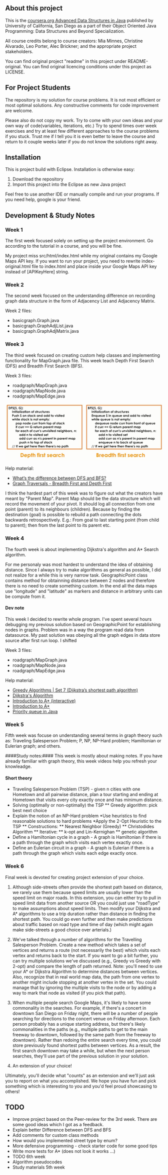 ## About this project ##

This is the [coursera.org Advanced Data Structures in Java](https://www.coursera.org/learn/advanced-data-structures) published by University of California, San Diego as a part of their Object Oriented Java Programming: Data Structures and Beyond Specialization.  

All course credits belong to course creators: Mia Minnes, Christine Alvarado, Leo Porter, Alec Brickner; and the appropriate project stakeholders. 

You can find original project "readme" in this project under README-original. You can find original licencing conditions under this project as LICENSE.

## For Project Students ##  
The repository is my solution for course problems. It is not most efficient or most optimal solutions. Any constructive comments for code improvement are welcome.

Please also do not copy my work. Try to come with your own ideas and your own way of code(variables, iterations, etc.) Try to spend times over week exercises and try at least few different approaches to the course problems if you stuck. Trust me if I tell you it is even better to leave the course and return to it couple weeks later if you do not know the solutions right away.


## Installation ##
This is project build with Eclipse. Installation is otherwise easy: 

1) Download the repository
2) Import this project into the Eclipse as new Java project 

Feel free to use another IDE or manually compile and run your programs.
If you need help, google is your friend.

## Development & Study Notes ##

### Week 1 ###
The first week focused solely on setting up the project environment. Go according to the tutorial in a course, and you will be fine.

My project miss src/html/index.html while my original contains my Google Maps API key. If you want to run your project, you need to rewrite index-original.html file to index.html and place inside your Google Maps API key instead of [APIKeyHere] string.  

### Week 2 ###
The second week focused on the understanding difference on recording graph data structure in the form of Adjacency List and Adjacency Matrix.

Week 2 files:
* basicgraph.Graph.java
* basicgraph.GraphAdjList.java
* basicgraph.GraphAdjMatrix.java

### Week 3 ###
The third week focused on creating custom help classes and implementing functionality for MapGraph.java file. This week teach Depth First Search (DFS) and Breadth First Search (BFS).

Week 3 files:
* roadgraph/MapGraph.java
* roadgraph/MapNode.java
* roadgraph/MapEdge.java

![picture alt](https://raw.githubusercontent.com/codekopf/Coursera-OOJPDSaB/master/data/images/DFS_vs_BFS.png "DFS vs. BFS")

Help material:
* [What’s the difference between DFS and BFS?](http://www.programmerinterview.com/index.php/data-structures/dfs-vs-bfs/)
* [Graph Traversals - Breadth First and Depth First](https://www.youtube.com/watch?v=bIA8HEEUxZI)


I think the hardest part of this week was to figure out what the creators have meant by "Parent Map". Parent Map should be the data structure which will record the movement of your pivot. It should log all connection from one point (parent) to its neighbours (children). Because by finding the destination (goal) is possible to rebuild a path connecting the dots backwards retrospectively. E.g.: From goal to last starting point (from child to parent); then from the last point to its parent etc.


### Week 4 ###
The fourth week is about implementing Dijkstra's algorithm and A* Search algorithm.

For me personaly was most hardest to understand the idea of obtaining distance. Since I always try to make algorithms as general as possible, I did not realize for a while this is very narrow task. GeographicPoint class contains method for obtainning distance between 2 nodes and therefore there is no need to create something custom. In the end all the data maps use "longitude" and "latitude" as markers and distance in arbitrary units can be compute from it.

#### Dev note ####
This week I decided to rewrite whole program. I've spent several hours debugging my previous solution based on GeographicPoint for establishing nodes in graphs. Problem was in a way the program read data from datasource. My past solution was obeying all the graph edges in data store source after first run loop. I shifted 

Week 3 files:
* roadgraph/MapGraph.java
* roadgraph/MapNode.java
* roadgraph/MapEdge.java

Help material:
* [Greedy Algorithms | Set 7 (Dijkstra’s shortest path algorithm)](http://www.geeksforgeeks.org/greedy-algorithms-set-6-dijkstras-shortest-path-algorithm/)
* [Dijkstra's Algorithm](https://www.youtube.com/watch?v=gdmfOwyQlcI)
* [Introduction to A* (interactive)](http://www.redblobgames.com/pathfinding/a-star/introduction.html)
* [Introduction to A*](http://theory.stanford.edu/~amitp/GameProgramming/AStarComparison.html)
* [Priority queue in Java](http://stackoverflow.com/questions/683041/java-how-do-i-use-a-priorityqueue)


### Week 5 ###
Fifth week was focuse on understanding several terms in graph theory such as: Traveling Salesperson Problem; P, NP, NP-Hard problem; Hamiltonian or Eulerian graph; and others. 

####Study notes:####
This week is mostly about making notes. If you have already familiar with graph theory, this week videos help you refresh your knowleadge. 

#### Short theory ####
* Traveling Salesperson Problem (TSP) - given n cities with one Hometown and all pairwise distance, plan a tour starting and ending at Hometown that visits every city exactly once and has minimum distance. 
* Solving (optimally or non-optimally) the TSP
** Greedy algorithm: pick best next choice
* Explain the notion of an NP-Hard problem
*Use heuristics to find reasonable solutions to hard problems
*Apply the 2-Opt Heuristic to the TSP
** Constructions:
** Nearest Neighbor (Greedy) 
** Christodides Algorithm
** Iterative:
** k-opt and Lin-Kernighan
** genetic algorithm
* Define a Hamiltonian cycle in a graph - A graph is Hamiltonian if there is a path through the graph which visits each vertex exactly once.
* Define an Eulerian circuit in a graph - A graph is Eulerian if there is a path through the graph which visits each edge exactly once.

### Week 6 ### 
Final week is devoted for creating project extension of your choice.

1) Although side-streets often provide the shortest path based on distance, we rarely use them because speed limits are usually lower than the speed limit on major roads. In this extension, you can either try to pull in speed limit data from another source OR you could just use "roadType" to make assumptions about speed limits. Then modify your Dijkstra and A* algorithms to use a trip duration rather than distance in finding the shortest path. You could go even further and then make predictions about traffic based on road type and time of day (which might again make side-streets a good choice over arterials.)

2) We've talked through a number of algorithms for the Travelling Salesperson Problem. Create a new method which takes a set of vertices and returns a route (not necessarily the best) which visits each vertex and returns back to the start. If you want to go a bit further, you can try multiple solutions we've discussed (e.g., Greedy vs Greedy with 2-opt) and compare the length of path returned. Note: you'll need to use your A* or Dijkstra Algorithm to determine distances between vertices. Also, recognize that in real world map data, the path from one vertex to another might include stopping at another vertex in the set. You could manage that by ignoring the multiple visits to the node or by adding a way to mark that node as visited (if you pick that path).

3) When multiple people search Google Maps, it's likely to have some commonality in the searches. For example, if there's a concert in downtown San Diego on Friday night, there will be a number of people searching for directions to the concert venue on Friday afternoon. Each person probably has a unique starting address, but there's likely commonalities in the paths (e.g., multiple paths to get to the main freeway to downtown, followed by the same path from the freeway to downtown). Rather than redoing the entire search every time, you could store previously found shortest paths between vertices. As a result, the first search downtown may take a while, but when the next person searches, they'll use part of the previous solution in your solution.

4) An extension of your choice!

Ultimately, you'll decide what "counts" as an extension and we'll just ask you to report on what you accomplished. We hope you have fun and pick something which is interesting to you and you'd feel proud showcasing to others!


## TODO ###
+ Improve project based on the Peer-review for the 3rd week. There are some good ideas which I got as a feedback.
+ Explain better Difference between DFS and BFS
+ Add comments for custom class methods
+ How would you implemented street type by enum?
+ More defensive programming - check starter code for some good tips
+ Write more tests for A* (does not look it works ...)
+ TODO 6th week
+ Algorithm pseudocodes
+ Study materials 5th week